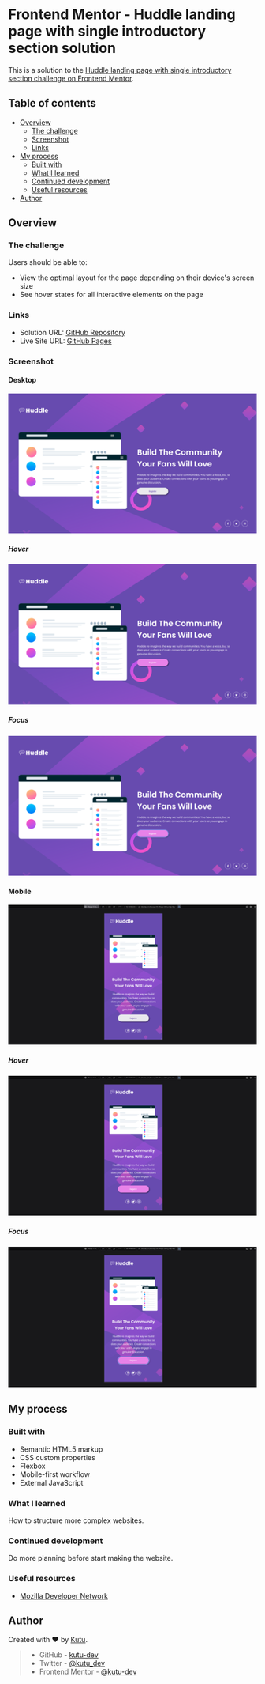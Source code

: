 # Frontend Mentor - Huddle landing page with single introductory section solution

This is a solution to the [Huddle landing page with single introductory section challenge on Frontend Mentor](https://www.frontendmentor.io/challenges/huddle-landing-page-with-a-single-introductory-section-B_2Wvxgi0).

## Table of contents

- [Overview](#overview)
  - [The challenge](#the-challenge)
  - [Screenshot](#screenshot)
  - [Links](#links)
- [My process](#my-process)
  - [Built with](#built-with)
  - [What I learned](#what-i-learned)
  - [Continued development](#continued-development)
  - [Useful resources](#useful-resources)
- [Author](#author)

## Overview

### The challenge

Users should be able to:

- View the optimal layout for the page depending on their device's screen size
- See hover states for all interactive elements on the page

### Links

- Solution URL: [GitHub Repository](https://github.com/kutu-dev/huddle-page-introductory-section)
- Live Site URL: [GitHub Pages](https://kutu-dev.github.io/huddle-page-introductory-section/)

### Screenshot

#### Desktop
![](./assets/screenshots/desktop.png)
##### Hover
![](./assets/screenshots/desktop-hover.png)
##### Focus
![](./assets/screenshots/desktop-focus.png)

#### Mobile
![](./assets/screenshots/mobile.png)
##### Hover
![](./assets/screenshots/mobile-hover.png)
##### Focus
![](./assets/screenshots/mobile-focus.png)

## My process

### Built with
- Semantic HTML5 markup
- CSS custom properties
- Flexbox
- Mobile-first workflow
- External JavaScript

### What I learned

How to structure more complex websites.

### Continued development

Do more planning before start making the website.

### Useful resources

- [ Mozilla Developer Network ](https://developer.mozilla.org/es/)

## Author

Created with :heart: by [Kutu](https://kutu-dev.github.io).

> - GitHub - [kutu-dev](https://github.com/kutu-dev)
> - Twitter - [@kutu_dev](https://twitter.com/kutu_dev)
> - Frontend Mentor - [@kutu-dev](https://www.frontendmentor.io/profile/kutu-dev)
